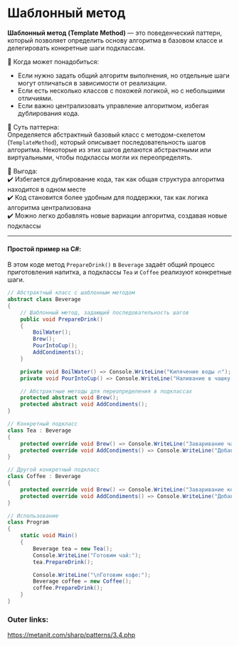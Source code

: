 
# Шаблонный метод

**Шаблонный метод (Template Method)** — это поведенческий паттерн, который позволяет определить основу алгоритма в базовом классе и делегировать конкретные шаги подклассам.

📌 Когда может понадобиться:  
- Если нужно задать общий алгоритм выполнения, но отдельные шаги могут отличаться в зависимости от реализации.  
- Если есть несколько классов с похожей логикой, но с небольшими отличиями.  
- Если важно централизовать управление алгоритмом, избегая дублирования кода.

📌 Суть паттерна:  
Определяется абстрактный базовый класс с методом-скелетом (`TemplateMethod`), который описывает последовательность шагов алгоритма. Некоторые из этих шагов делаются абстрактными или виртуальными, чтобы подклассы могли их переопределять.

📌 Выгода:  
✔️ Избегается дублирование кода, так как общая структура алгоритма находится в одном месте  
✔️ Код становится более удобным для поддержки, так как логика алгоритма централизована  
✔️ Можно легко добавлять новые вариации алгоритма, создавая новые подклассы  

---
#### Простой пример на C#:
В этом коде метод `PrepareDrink()` в `Beverage` задаёт общий процесс приготовления напитка, а подклассы `Tea` и `Coffee` реализуют конкретные шаги.

```csharp
// Абстрактный класс с шаблонным методом
abstract class Beverage
{
    // Шаблонный метод, задающий последовательность шагов
    public void PrepareDrink()
    {
        BoilWater();
        Brew();
        PourIntoCup();
        AddCondiments();
    }

    private void BoilWater() => Console.WriteLine("Кипячение воды 🔥");
    private void PourIntoCup() => Console.WriteLine("Наливание в чашку ☕");

    // Абстрактные методы для переопределения в подклассах
    protected abstract void Brew();
    protected abstract void AddCondiments();
}

// Конкретный подкласс
class Tea : Beverage
{
    protected override void Brew() => Console.WriteLine("Заваривание чая 🍃");
    protected override void AddCondiments() => Console.WriteLine("Добавление лимона 🍋");
}

// Другой конкретный подкласс
class Coffee : Beverage
{
    protected override void Brew() => Console.WriteLine("Заваривание кофе ☕");
    protected override void AddCondiments() => Console.WriteLine("Добавление сахара и молока 🥛");
}

// Использование
class Program
{
    static void Main()
    {
        Beverage tea = new Tea();
        Console.WriteLine("Готовим чай:");
        tea.PrepareDrink();

        Console.WriteLine("\nГотовим кофе:");
        Beverage coffee = new Coffee();
        coffee.PrepareDrink();
    }
}
````

### Outer links:
https://metanit.com/sharp/patterns/3.4.php